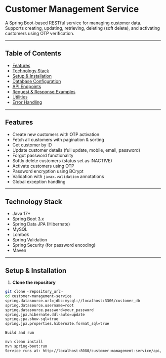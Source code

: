 # Customer Management Service

A Spring Boot-based RESTful service for managing customer data. 
Supports creating, updating, retrieving, deleting (soft delete), and activating customers using OTP verification.

---

## Table of Contents

- [Features](#features)
- [Technology Stack](#technology-stack)
- [Setup & Installation](#setup--installation)
- [Database Configuration](#database-configuration)
- [API Endpoints](#api-endpoints)
- [Request & Response Examples](#request--response-examples)
- [Utilities](#utilities)
- [Error Handling](#error-handling)

---

## Features

- Create new customers with OTP activation
- Fetch all customers with pagination & sorting
- Get customer by ID
- Update customer details (full update, mobile, email, password)
- Forgot password functionality
- Softly delete customers (status set as INACTIVE)
- Activate customers using OTP
- Password encryption using BCrypt
- Validation with `javax.validation` annotations
- Global exception handling

---

## Technology Stack

- Java 17+
- Spring Boot 3.x
- Spring Data JPA (Hibernate)
- MySQL
- Lombok
- Spring Validation
- Spring Security (for password encoding)
- Maven

---

## Setup & Installation

1. **Clone the repository**

```bash
git clone <repository_url>
cd customer-management-service
spring.datasource.url=jdbc:mysql://localhost:3306/customer_db
spring.datasource.username=root
spring.datasource.password=your_password
spring.jpa.hibernate.ddl-auto=update
spring.jpa.show-sql=true
spring.jpa.properties.hibernate.format_sql=true

Build and run

mvn clean install
mvn spring-boot:run
Service runs at: http://localhost:8080/customer-management-service/api/v1
```

